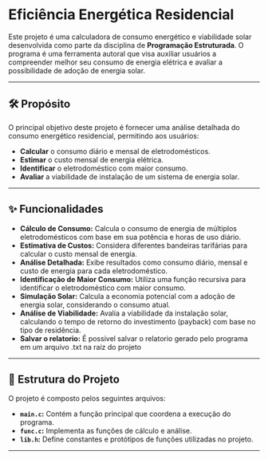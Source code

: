 # Eficiência Energética Residencial 

Este projeto é uma calculadora de consumo energético e viabilidade solar desenvolvida como parte da disciplina de **Programação Estruturada**. O programa é uma ferramenta autoral que visa auxiliar usuários a compreender melhor seu consumo de energia elétrica e avaliar a possibilidade de adoção de energia solar.

---

## 🛠️ Propósito

O principal objetivo deste projeto é fornecer uma análise detalhada do consumo energético residencial, permitindo aos usuários:

- **Calcular** o consumo diário e mensal de eletrodomésticos.
- **Estimar** o custo mensal de energia elétrica.
- **Identificar** o eletrodoméstico com maior consumo.
- **Avaliar** a viabilidade de instalação de um sistema de energia solar.

---

## ✨ Funcionalidades

- **Cálculo de Consumo:** Calcula o consumo de energia de múltiplos eletrodomésticos com base em sua potência e horas de uso diário.
- **Estimativa de Custos:** Considera diferentes bandeiras tarifárias para calcular o custo mensal de energia.
- **Análise Detalhada:** Exibe resultados como consumo diário, mensal e custo de energia para cada eletrodoméstico.
- **Identificação de Maior Consumo:** Utiliza uma função recursiva para identificar o eletrodoméstico com maior consumo.
- **Simulação Solar:** Calcula a economia potencial com a adoção de energia solar, considerando o consumo atual.
- **Análise de Viabilidade:** Avalia a viabilidade da instalação solar, calculando o tempo de retorno do investimento (payback) com base no tipo de residência.
- **Salvar o relatorio:** É possivel salvar o relatorio gerado pelo programa em um arquivo .txt na raiz do projeto

---

## 🧩 Estrutura do Projeto

O projeto é composto pelos seguintes arquivos:

- **`main.c`:** Contém a função principal que coordena a execução do programa.
- **`func.c`:** Implementa as funções de cálculo e análise.
- **`lib.h`:** Define constantes e protótipos de funções utilizadas no projeto.

---
